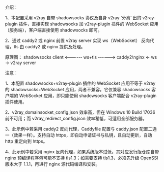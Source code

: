 介绍：

1、本配置采用 v2ray 自带 shadowsocks 协议及自身 v2ray ‘分离’ 出的 v2ray-plugin 插件，直接实现 shadowsocks 加 v2ray-plugin 插件的 WebSocket 应用（服务端），客户端直接使用 shadowsocks 即可。

2、通过 caddy2 或 nginx 前置 v2ray server 实现 ws（WebSocket） 反向代理，tls 由 caddy2 或 nginx 提供及处理。

原理图： shadowsocks client <------ ws+tls ------> caddy2\nginx <- ws -> v2ray server

注意：

1、本配置 shadowsocks+v2ray-plugin 插件的 WebSocket 应用不等于 v2ray 的 shadowsocks+WebSocket 应用，两者不兼容。它仅兼容 shadowsocks 客户端的 WebSocket 应用，即只能使用 shadowsocks 客户端配合 v2ray-plugin 插件使用。

2、v2ray_domainsocket_config.json 效率高，但在 Windows 10 Build 17036 前不可用；而 v2ray_redirect_config.json 效率稍低，可适用全部服务器。

3、此示例中若采用 caddy2 反向代理，Caddyfile 配置与 caddy.json 配置二选一（效果一样）。支持自动 https，即自动申请证书与私钥，且自动更新，自动 http 重定向到 https。

4、此示例中若采用 nginx 反向代理，如果系统版本过低，其对应发行版仓库自带 nginx 预编译程序包可能不支持 tls1.3；如需要支持 tls1.3，必须先升级 OpenSSl 版本大于 1.1.1，再进行 nginx 源代码编译和安装。
